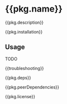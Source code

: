 # {{pkg.name}}

<!-- {{badges}} -->

{{pkg.description}}

<!-- toc -->

{{pkg.installation}}

## Usage

TODO

{{troubleshooting}}

{{pkg.deps}}

{{pkg.peerDependencies}}

{{pkg.license}}
